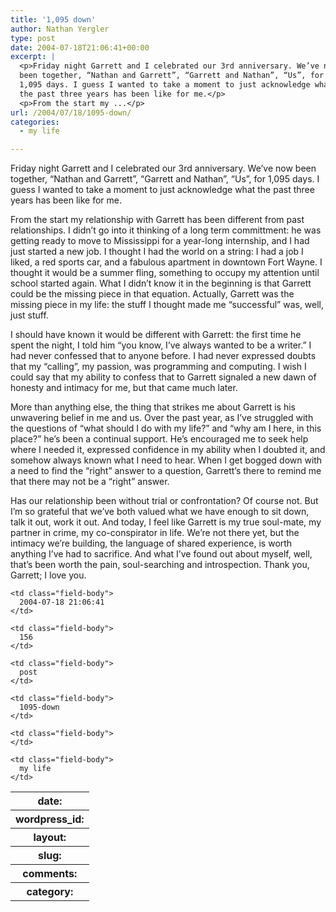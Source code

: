 ```yaml
---
title: '1,095 down'
author: Nathan Yergler
type: post
date: 2004-07-18T21:06:41+00:00
excerpt: |
  <p>Friday night Garrett and I celebrated our 3rd anniversary. We’ve now
  been together, “Nathan and Garrett”, “Garrett and Nathan”, “Us”, for
  1,095 days. I guess I wanted to take a moment to just acknowledge what
  the past three years has been like for me.</p>
  <p>From the start my ...</p>
url: /2004/07/18/1095-down/
categories:
  - my life

---
```

Friday night Garrett and I celebrated our 3rd anniversary. We’ve now been together, “Nathan and Garrett”, “Garrett and Nathan”, “Us”, for 1,095 days. I guess I wanted to take a moment to just acknowledge what the past three years has been like for me.

From the start my relationship with Garrett has been different from past relationships. I didn’t go into it thinking of a long term committment: he was getting ready to move to Mississippi for a year-long internship, and I had just started a new job. I thought I had the world on a string: I had a job I liked, a red sports car, and a fabulous apartment in downtown Fort Wayne. I thought it would be a summer fling, something to occupy my attention until school started again. What I didn’t know it in the beginning is that Garrett could be the missing piece in that equation. Actually, Garrett was the missing piece in my life: the stuff I thought made me “successful” was, well, just stuff.

I should have known it would be different with Garrett: the first time he spent the night, I told him “you know, I’ve always wanted to be a writer.” I had never confessed that to anyone before. I had never expressed doubts that my “calling”, my passion, was programming and computing. I wish I could say that my ability to confess that to Garrett signaled a new dawn of honesty and intimacy for me, but that came much later.

More than anything else, the thing that strikes me about Garrett is his unwavering belief in me and us. Over the past year, as I’ve struggled with the questions of “what should I do with my life?” and “why am I here, in this place?” he’s been a continual support. He’s encouraged me to seek help where I needed it, expressed confidence in my ability when I doubted it, and somehow always known what I need to hear. When I get bogged down with a need to find the “right” answer to a question, Garrett’s there to remind me that there may not be a “right” answer.

Has our relationship been without trial or confrontation? Of course not. But I’m so grateful that we’ve both valued what we have enough to sit down, talk it out, work it out. And today, I feel like Garrett is my true soul-mate, my partner in crime, my co-conspirator in life. We’re not there yet, but the intimacy we’re building, the language of shared experience, is worth anything I’ve had to sacrifice. And what I’ve found out about myself, well, that’s been worth the pain, soul-searching and introspection. Thank you, Garrett; I love you.

<table class="docutils field-list" frame="void" rules="none">
  <col class="field-name" /> <col class="field-body" /> <tr class="field">
    <th class="field-name">
      date:
    </th>

    <td class="field-body">
      2004-07-18 21:06:41
    </td>
  </tr>

  <tr class="field">
    <th class="field-name">
      wordpress_id:
    </th>

    <td class="field-body">
      156
    </td>
  </tr>

  <tr class="field">
    <th class="field-name">
      layout:
    </th>

    <td class="field-body">
      post
    </td>
  </tr>

  <tr class="field">
    <th class="field-name">
      slug:
    </th>

    <td class="field-body">
      1095-down
    </td>
  </tr>

  <tr class="field">
    <th class="field-name">
      comments:
    </th>

    <td class="field-body">
    </td>
  </tr>

  <tr class="field">
    <th class="field-name">
      category:
    </th>

    <td class="field-body">
      my life
    </td>
  </tr>
</table>